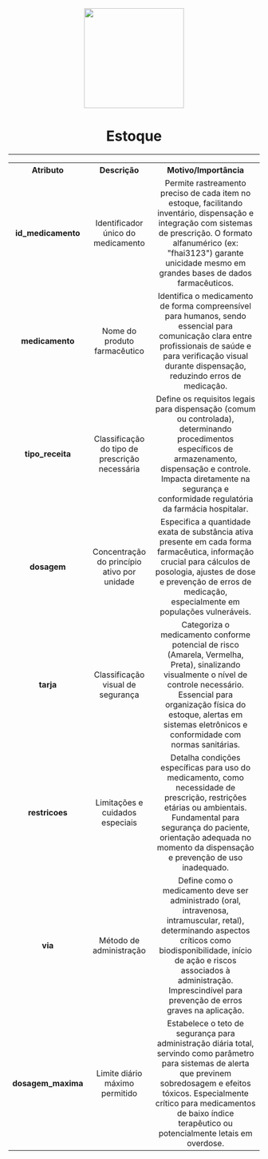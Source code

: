  <div align="center">
      <img src="https://img.icons8.com/color/48/000000/pills.png" width="200"/>

# Estoque

</div>

---

<div align="center">
<table align="center" style="text-align: center;">
  <tr>
    <th style="text-align: center;">Atributo</th>
    <th style="text-align: center;">Descrição</th>
    <th style="text-align: center;">Motivo/Importância</th>
  </tr>
  <tr>
    <td style="text-align: center;"><strong>id_medicamento</strong></td>
    <td style="text-align: center;">Identificador único do medicamento</td>
    <td style="text-align: center;">Permite rastreamento preciso de cada item no estoque, facilitando inventário, dispensação e integração com sistemas de prescrição. O formato alfanumérico (ex: "fhai3123") garante unicidade mesmo em grandes bases de dados farmacêuticos.</td>
  </tr>
  <tr>
    <td style="text-align: center;"><strong>medicamento</strong></td>
    <td style="text-align: center;">Nome do produto farmacêutico</td>
    <td style="text-align: center;">Identifica o medicamento de forma compreensível para humanos, sendo essencial para comunicação clara entre profissionais de saúde e para verificação visual durante dispensação, reduzindo erros de medicação.</td>
  </tr>
  <tr>
    <td style="text-align: center;"><strong>tipo_receita</strong></td>
    <td style="text-align: center;">Classificação do tipo de prescrição necessária</td>
    <td style="text-align: center;">Define os requisitos legais para dispensação (comum ou controlada), determinando procedimentos específicos de armazenamento, dispensação e controle. Impacta diretamente na segurança e conformidade regulatória da farmácia hospitalar.</td>
  </tr>
  <tr>
    <td style="text-align: center;"><strong>dosagem</strong></td>
    <td style="text-align: center;">Concentração do princípio ativo por unidade</td>
    <td style="text-align: center;">Especifica a quantidade exata de substância ativa presente em cada forma farmacêutica, informação crucial para cálculos de posologia, ajustes de dose e prevenção de erros de medicação, especialmente em populações vulneráveis.</td>
  </tr>
  <tr>
    <td style="text-align: center;"><strong>tarja</strong></td>
    <td style="text-align: center;">Classificação visual de segurança</td>
    <td style="text-align: center;">Categoriza o medicamento conforme potencial de risco (Amarela, Vermelha, Preta), sinalizando visualmente o nível de controle necessário. Essencial para organização física do estoque, alertas em sistemas eletrônicos e conformidade com normas sanitárias.</td>
  </tr>
  <tr>
    <td style="text-align: center;"><strong>restricoes</strong></td>
    <td style="text-align: center;">Limitações e cuidados especiais</td>
    <td style="text-align: center;">Detalha condições específicas para uso do medicamento, como necessidade de prescrição, restrições etárias ou ambientais. Fundamental para segurança do paciente, orientação adequada no momento da dispensação e prevenção de uso inadequado.</td>
  </tr>
  <tr>
    <td style="text-align: center;"><strong>via</strong></td>
    <td style="text-align: center;">Método de administração</td>
    <td style="text-align: center;">Define como o medicamento deve ser administrado (oral, intravenosa, intramuscular, retal), determinando aspectos críticos como biodisponibilidade, início de ação e riscos associados à administração. Imprescindível para prevenção de erros graves na aplicação.</td>
  </tr>
  <tr>
    <td style="text-align: center;"><strong>dosagem_maxima</strong></td>
    <td style="text-align: center;">Limite diário máximo permitido</td>
    <td style="text-align: center;">Estabelece o teto de segurança para administração diária total, servindo como parâmetro para sistemas de alerta que previnem sobredosagem e efeitos tóxicos. Especialmente crítico para medicamentos de baixo índice terapêutico ou potencialmente letais em overdose.</td>
  </tr>
</table>
</div>